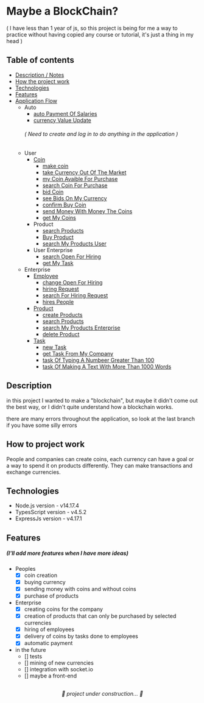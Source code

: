 # Maybe a BlockChain?

<p>( I have less than 1 year of js, so this project is being for me a way to practice without having copied any course or tutorial, it's just a thing in my head )</p>

## Table of contents
* [Description / Notes](#Description)
* [How the project work](#How-to-project-work)
* [Technologies](#Technologies)
* [Features](#Features)
* [Application Flow](#Application-Flow)
  * Auto
    * [auto Payment Of Salaries](#auto-payment-of-salaries)
    * [currency Value Update](#currency-value-update) 
    ###### ( Need to create and log in to do anything in the application )
   * User 
     * [Coin](#coin)
       * [make coin](#make-coin)
       * [take Currency Out Of The Market](#take-currency-out-of-fhe-market)
       * [my Coin Avaible For Purchase](#my-coin-avaible-for-purchase)
       * [search Coin For Purchase](#search-coin-for-purchase)
       * [bid Coin](#bid-coin)
       * [see Bids On My Currency](#see-bids-on-my-currency)
       * [confirm Buy Coin](#confirm-buy-coin)
       * [send Money With Money The Coins](#send-money-with-money-the-coins)
       * [get My Coins](#get-my-coins)
     * Product
       * [search Products](#search-products) 
       * [Buy Product](#buy-product) 
       * [search My Products User](#search-my-products-user)
     * User Enterprise
       * [search Open For Hiring](#search-open-for-hiring)  
       * [get My Task](#get-my-tasks) 
   * Enterprise
     * [Employee](#employee)
       * [change Open For Hiring](#change-open-for-hiring)
       * [hiring Request](#hiring-request)
       * [search For Hiring Request](#search-for-hiring-request)
       * [hires People](#hires-people)
     * [Product](#product)
       * [create Products](#create-products)
       * [search Products](#search-produts)
       * [search My Products Enterprise](#search-my-products-enterprise)
       * [delete Product](#delete-products)
     * [Task](#task)
       * [new Task](#new-task)
       * [get Task From My Company](#get-task-from-my-company)
       * [task Of Typing A Numbeer Greater Than 100](#task-of-typing-a-number-greater-than-100)
       * [task Of Making A Text With More Than 1000 Words]()

## Description
 <p>in this project I wanted to make a "blockchain", but maybe it didn't come out the best way, or I didn't quite understand how a blockchain works.</p>
 <p>there are many errors throughout the application, so look at the last branch if you have some silly errors</p>
 
## How to project work
  <p>People and companies can create coins, each currency can have a goal or a way to spend it on products differently. They can make transactions and exchange currencies.</p>

## Technologies
  - Node.js version - v14.17.4
  - TypesScript version - v4.5.2
  - ExpressJs version - v4.17.1

## Features
 ##### (I'll add more features when I have more ideas)
  - Peoples
    - [x] coin creation
    - [x] buying currency
    - [x] sending money with coins and without coins
    - [x] purchase of products
  - Enterprise
    - [x] creating coins for the company
    - [x] creation of products that can only be purchased by selected currencies
    - [x] hiring of employees
    - [x] delivery of coins by tasks done to employees
    - [x] automatic payment
  - in the future
    - [] tests
    - [] mining of new currencies 
    - [] integration with socket.io
    - [] maybe a front-end

## 
 
<h6 align="center" >🚧 project under construction... 🚧</h6>
